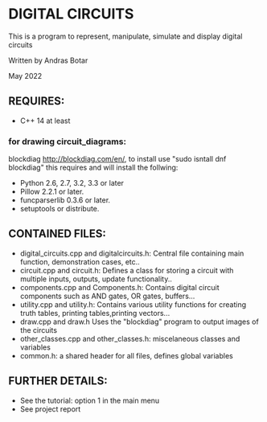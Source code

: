 # DIGITAL CIRCUITS

This is a program to represent, manipulate, simulate and display digital circuits

Written by Andras Botar

May 2022

## REQUIRES:
- C++ 14 at least
### for drawing circuit_diagrams:
blockdiag http://blockdiag.com/en/, to install use "sudo isntall dnf blockdiag"
this requires and will install the follwing: 
- Python 2.6, 2.7, 3.2, 3.3 or later
- Pillow 2.2.1 or later.
- funcparserlib 0.3.6 or later.
- setuptools or distribute.

## CONTAINED FILES:
- digital_circuits.cpp and digitalcircuits.h: Central file containing main function, demonstration cases, etc..
- circuit.cpp and circuit.h: Defines a class for storing a circuit with multiple inputs, outputs, update functionality..
- components.cpp and Components.h: Contains digital circuit components such as AND gates, OR gates, buffers...
- utility.cpp and utility.h: Contains various utility functions for creating truth tables, printing tables,printing vectors...
- draw.cpp and draw.h Uses the "blockdiag" program to output images of the circuits
- other_classes.cpp and other_classes.h: miscelaneous classes and variables
- common.h: a shared header for all files, defines global variables

## FURTHER DETAILS:
- See the tutorial: option 1 in the main menu
- See project report
